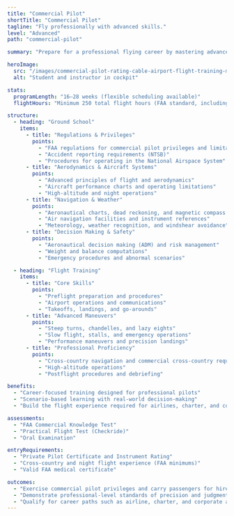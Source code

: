 ```yaml
---
title: "Commercial Pilot"
shortTitle: "Commercial Pilot"
tagline: "Fly professionally with advanced skills."
level: "Advanced"
path: "commercial-pilot"

summary: "Prepare for a professional flying career by mastering advanced aerodynamics, maneuvers, and decision-making. The Commercial Pilot program refines your precision and introduces real-world scenarios needed for career pathways in aviation."

heroImage:
  src: "/images/commercial-pilot-rating-cable-airport-flight-training-mcfly.jpg"
  alt: "Student and instructor in cockpit"

stats:
  programLength: "16–28 weeks (flexible scheduling available)"
  flightHours: "Minimum 250 total flight hours (FAA standard, including time from prior training)"

structure:
  - heading: "Ground School"
    items:
      - title: "Regulations & Privileges"
        points:
          - "FAA regulations for commercial pilot privileges and limitations"
          - "Accident reporting requirements (NTSB)"
          - "Procedures for operating in the National Airspace System"
      - title: "Aerodynamics & Aircraft Systems"
        points:
          - "Advanced principles of flight and aerodynamics"
          - "Aircraft performance charts and operating limitations"
          - "High-altitude and night operations"
      - title: "Navigation & Weather"
        points:
          - "Aeronautical charts, dead reckoning, and magnetic compass use"
          - "Air navigation facilities and instrument references"
          - "Meteorology, weather recognition, and windshear avoidance"
      - title: "Decision Making & Safety"
        points:
          - "Aeronautical decision making (ADM) and risk management"
          - "Weight and balance computations"
          - "Emergency procedures and abnormal scenarios"

  - heading: "Flight Training"
    items:
      - title: "Core Skills"
        points:
          - "Preflight preparation and procedures"
          - "Airport operations and communications"
          - "Takeoffs, landings, and go-arounds"
      - title: "Advanced Maneuvers"
        points:
          - "Steep turns, chandelles, and lazy eights"
          - "Slow flight, stalls, and emergency operations"
          - "Performance maneuvers and precision landings"
      - title: "Professional Proficiency"
        points:
          - "Cross-country navigation and commercial cross-country requirements"
          - "High-altitude operations"
          - "Postflight procedures and debriefing"

benefits:
  - "Career-focused training designed for professional pilots"
  - "Scenario-based learning with real-world decision-making"
  - "Build the flight experience required for airlines, charter, and corporate roles"

assessments:
  - "FAA Commercial Knowledge Test"
  - "Practical Flight Test (Checkride)"
  - "Oral Examination"

entryRequirements:
  - "Private Pilot Certificate and Instrument Rating"
  - "Cross-country and night flight experience (FAA minimums)"
  - "Valid FAA medical certificate"

outcomes:
  - "Exercise commercial pilot privileges and carry passengers for hire"
  - "Demonstrate professional-level standards of precision and judgment"
  - "Qualify for career paths such as airline, charter, and corporate aviation"
---
```

